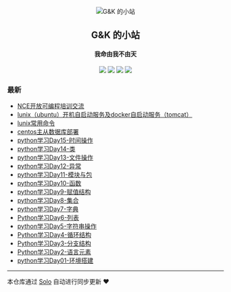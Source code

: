 <p align="center"><img alt="G&K 的小站" src="https://s.gravatar.com/avatar/a5edea1db99257538701bc577675fa15?s=80"></p><h2 align="center">
G&K 的小站
</h2>

<h4 align="center">我命由我不由天</h4>
<p align="center"><a title="G&K 的小站" target="_blank" href="https://github.com/guokai27/solo-blog"><img src="https://img.shields.io/github/last-commit/guokai27/solo-blog.svg?style=flat-square&color=FF9900"></a>
<a title="GitHub repo size in bytes" target="_blank" href="https://github.com/guokai27/solo-blog"><img src="https://img.shields.io/github/repo-size/guokai27/solo-blog.svg?style=flat-square"></a>
<a title="Solo Version" target="_blank" href="https://github.com/b3log/solo/releases"><img src="https://img.shields.io/badge/solo-3.6.3-f1e05a.svg?style=flat-square&color=blueviolet"></a>
<a title="Hits" target="_blank" href="https://github.com/b3log/hits"><img src="https://hits.b3log.org/guokai27/solo-blog.svg"></a></p>

### 最新

* [NCE开放可编程培训交流](http://www.guokaiblog.cn/huaweinoc)
* [lunix（ubuntu）开机自启动服务及docker自启动服务（tomcat）](http://www.guokaiblog.cn/articles/2019/09/07/1567825770186.html)
* [lunix常用命令](http://www.guokaiblog.cn/articles/2019/08/07/1565142316743.html)
* [centos主从数据库部署](http://www.guokaiblog.cn/articles/2019/08/05/1564987885681.html)
* [python学习Day15-时间操作](http://www.guokaiblog.cn/articles/2019/08/02/1564759597693.html)
* [python学习Day14-类](http://www.guokaiblog.cn/articles/2019/08/02/1564759567216.html)
* [python学习Day13-文件操作](http://www.guokaiblog.cn/articles/2019/08/02/1564759531518.html)
* [python学习Day12-异常](http://www.guokaiblog.cn/articles/2019/08/02/1564759499367.html)
* [python学习Day11-模块与包](http://www.guokaiblog.cn/articles/2019/08/02/1564759465188.html)
* [python学习Day10-函数](http://www.guokaiblog.cn/articles/2019/08/02/1564759432073.html)
* [python学习Day9-赋值结构](http://www.guokaiblog.cn/articles/2019/08/02/1564759402457.html)
* [python学习Day8-集合](http://www.guokaiblog.cn/articles/2019/08/02/1564759366405.html)
* [python学习Day7-字典](http://www.guokaiblog.cn/articles/2019/08/02/1564759323845.html)
* [Python学习Day6-列表](http://www.guokaiblog.cn/articles/2019/08/02/1564759281995.html)
* [python学习Day5-字符串操作](http://www.guokaiblog.cn/articles/2019/08/02/1564759239450.html)
* [Python学习Day4-循环结构](http://www.guokaiblog.cn/articles/2019/08/02/1564759175820.html)
* [Python学习Day3-分支结构](http://www.guokaiblog.cn/articles/2019/08/02/1564759132271.html)
* [Python学习Day2-语言元素](http://www.guokaiblog.cn/articles/2019/08/02/1564759077321.html)
* [python学习Day01-环境搭建](http://www.guokaiblog.cn/articles/2019/08/02/1564758953535.html)



---

本仓库通过 [Solo](https://github.com/b3log/solo) 自动进行同步更新 ❤️ 